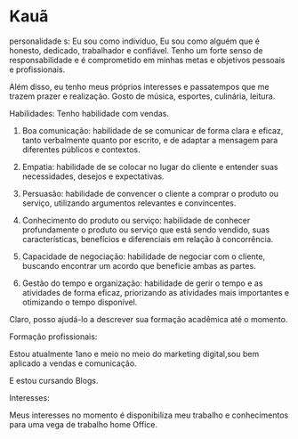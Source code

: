 # Kauã 
personalidade s:
Eu sou como indivíduo, Eu sou como alguém que é honesto, dedicado, trabalhador e confiável. Tenho um forte senso de responsabilidade e é comprometido em minhas metas e objetivos pessoais e profissionais. 

Além disso, eu tenho meus próprios interesses e passatempos que me trazem prazer e realização. Gosto de música, esportes, culinária, leitura.

Habilidades: Tenho habilidade com vendas.

1. Boa comunicação: habilidade de se comunicar de forma clara e eficaz, tanto verbalmente quanto por escrito, e de adaptar a mensagem para diferentes públicos e contextos.

2. Empatia: habilidade de se colocar no lugar do cliente e entender suas necessidades, desejos e expectativas.

3. Persuasão: habilidade de convencer o cliente a comprar o produto ou serviço, utilizando argumentos relevantes e convincentes.

4. Conhecimento do produto ou serviço: habilidade de conhecer profundamente o produto ou serviço que está sendo vendido, suas características, benefícios e diferenciais em relação à concorrência.

5. Capacidade de negociação: habilidade de negociar com o cliente, buscando encontrar um acordo que beneficie ambas as partes.

6. Gestão do tempo e organização: habilidade de gerir o tempo e as atividades de forma eficaz, priorizando as atividades mais importantes e otimizando o tempo disponível.

Claro, posso ajudá-lo a descrever sua formação acadêmica até o momento. 

Formação profissionais:

Estou atualmente 1ano e meio no meio do marketing digital,sou bem aplicado a vendas e comunicação.

E estou cursando Blogs.

Interesses:

Meus interesses no momento é disponibiliza meu trabalho e conhecimentos para uma vega de trabalho home Office.
